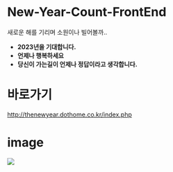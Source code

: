 # New-Year-Count-FrontEnd
새로운 해를 기리며 소원이나 빌어볼까..

<ul>
  <li><b>2023년을 기대합니다.</b></li>
  <li><b>언제나 행복하세요</b></li>
  <li><b>당신이 가는길이 언제나 정답이라고 생각합니다.</b></li>
</ul>

# 바로가기
http://thenewyear.dothome.co.kr/index.php

# image
![](https://user-images.githubusercontent.com/84012697/204585142-7902992e-b847-4b03-8224-6751cc148e2a.PNG)
